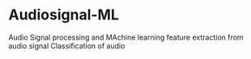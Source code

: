 # Audiosignal-ML
Audio Signal processing  and MAchine learning
feature extraction from audio signal
Classification  of audio
